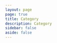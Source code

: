 ```yaml
---
layout: page
page: true
title: Category
description: Category
sidebar: false
aside: false
---
```


<Category/>
